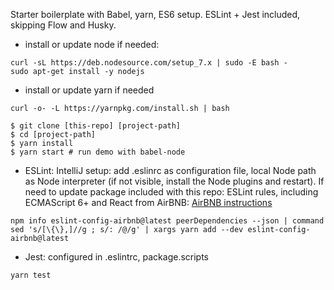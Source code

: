 Starter boilerplate with Babel, yarn, ES6 setup.
ESLint + Jest included, skipping Flow and Husky.

- install or update node if needed:
```
curl -sL https://deb.nodesource.com/setup_7.x | sudo -E bash -
sudo apt-get install -y nodejs
```

- install or update yarn if needed
```
curl -o- -L https://yarnpkg.com/install.sh | bash
```


```
$ git clone [this-repo] [project-path]
$ cd [project-path]
$ yarn install
$ yarn start # run demo with babel-node
```
- ESLint: IntelliJ setup: add .eslinrc as configuration file, local Node path as Node interpreter (if not visible, install the Node plugins and restart). If need to update package included with this repo: ESLint rules, including ECMAScript 6+ and React from AirBNB:
[AirBNB instructions](https://www.npmjs.com/package/eslint-config-airbnb)

```
npm info eslint-config-airbnb@latest peerDependencies --json | command sed 's/[\{\},]//g ; s/: /@/g' | xargs yarn add --dev eslint-config-airbnb@latest
```
- Jest: configured in .eslintrc, package.scripts
```
yarn test
```
